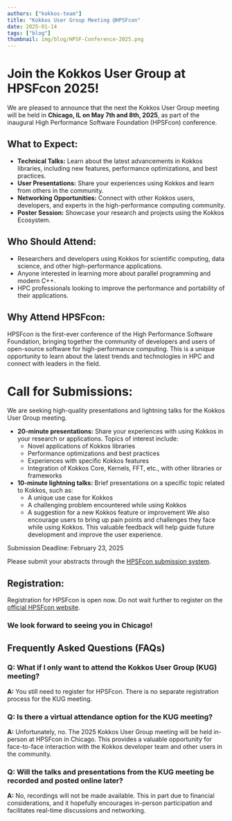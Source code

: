 ```yaml
---
authors: ["kokkos-team"]
title: "Kokkos User Group Meeting @HPSFcon"
date: 2025-01-14
tags: ["blog"]
thumbnail: img/blog/HPSF-Conference-2025.png
---
```



# Join the Kokkos User Group at HPSFcon 2025!

We are pleased to announce that the next the Kokkos User Group meeting will be
held in **Chicago, IL on May 7th and 8th, 2025**, as part of the inaugural High
Performance Software Foundation (HPSFcon) conference.

## What to Expect:

* **Technical Talks:** Learn about the latest advancements in Kokkos libraries, including new
  features, performance optimizations, and best practices.
* **User Presentations:** Share your experiences using Kokkos and learn from
  others in the community.
* **Networking Opportunities:** Connect with other Kokkos users, developers,
  and experts in the high-performance computing community.
* **Poster Session:** Showcase your research and projects using the Kokkos Ecosystem.

## Who Should Attend:

* Researchers and developers using Kokkos for scientific computing, data
  science, and other high-performance applications.
* Anyone interested in learning more about parallel programming and modern C++.
* HPC professionals looking to improve the performance and portability of their
  applications.

## Why Attend HPSFcon:

HPSFcon is the first-ever conference of the High Performance Software
Foundation, bringing together the community of developers and users of
open-source software for high-performance computing. This is a unique
opportunity to learn about the latest trends and technologies in HPC and
connect with leaders in the field.

# Call for Submissions:

We are seeking high-quality presentations and lightning talks for the Kokkos
User Group meeting.

* **20-minute presentations:** Share your experiences with using Kokkos in your
  research or applications. Topics of interest include:
  * Novel applications of Kokkos libraries
  * Performance optimizations and best practices
  * Experiences with specific Kokkos features
  * Integration of Kokkos Core, Kernels, FFT, etc., with other libraries or frameworks
* **10-minute lightning talks:** Brief presentations on a specific topic
  related to Kokkos, such as:
  * A unique use case for Kokkos
  * A challenging problem encountered while using Kokkos
  * A suggestion for a new Kokkos feature or improvement
We also encourage users to bring up pain points and challenges they face while
using Kokkos. This valuable feedback will help guide future development and
improve the user experience.

Submission Deadline: February 23, 2025

Please submit your abstracts through the [HPSFcon submission system](https://events.linuxfoundation.org/hpsf-conference/program/cfp/).

## Registration:

Registration for HPSFcon is open now. Do not wait further to register on the
[official HPSFcon website](https://events.linuxfoundation.org/hpsf-conference/).

### We look forward to seeing you in Chicago!




## Frequently Asked Questions (FAQs)
### Q: What if I only want to attend the Kokkos User Group (KUG) meeting?
**A:** You still need to register for HPSFcon. There is no separate registration
process for the KUG meeting.

### Q: Is there a virtual attendance option for the KUG meeting?
**A:** Unfortunately, no. The 2025 Kokkos User Group meeting will be held in-person
at HPSFcon in Chicago. This provides a valuable opportunity for face-to-face
interaction with the Kokkos developer team and other users in the community.

### Q: Will the talks and presentations from the KUG meeting be recorded and posted online later?
**A:** No, recordings will not be made available. This in part due to financial
considerations, and it hopefully encourages in-person participation and
facilitates real-time discussions and networking.
